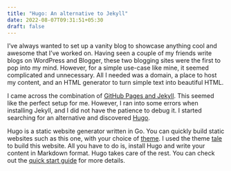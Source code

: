 ```yaml
---
title: "Hugo: An alternative to Jekyll"
date: 2022-08-07T09:31:51+05:30
draft: false
---
```


I’ve always wanted to set up a vanity blog to showcase anything cool and awesome that I’ve worked on. Having seen a couple of my friends write blogs on WordPress and Blogger, these two blogging sites were the first to pop into my mind. However, for a simple use-case like mine, it seemed complicated and unnecessary. All I needed was a domain, a place to host my content, and an HTML generator to turn simple text into beautiful HTML.


I came across the combination of [GitHub Pages and Jekyll](https://docs.github.com/en/pages/setting-up-a-github-pages-site-with-jekyll/creating-a-github-pages-site-with-jekyll). This seemed like the perfect setup for me. However, I ran into some errors when installing Jekyll, and I did not have the patience to debug it. I started searching for an alternative and discovered [Hugo](https://gohugo.io/).

Hugo is a static website generator written in Go. You can quickly build static websites such as this one, with your choice of [theme](https://themes.gohugo.io/). I used the theme [tale](https://themes.gohugo.io/themes/tale-hugo/) to build this website. All you have to do is, install Hugo and write your content in Markdown format. Hugo takes care of the rest. You can check out the [quick start guide](https://gohugo.io/getting-started/quick-start/) for more details.



